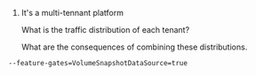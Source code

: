 1. It's a multi-tennant platform 

   What is the traffic distribution of each tenant?

   What are the consequences of combining these distributions.







```
--feature-gates=VolumeSnapshotDataSource=true
```